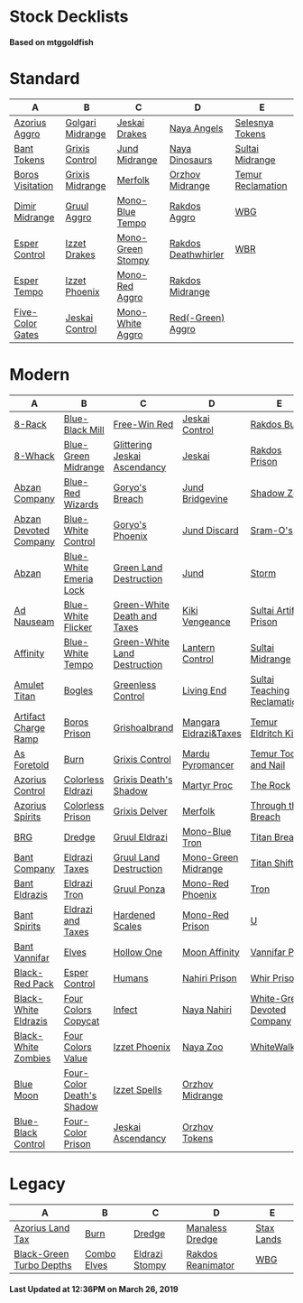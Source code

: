 # Stock Decklists
#### Based on mtggoldfish


# Standard

|                                 A                                  |                                 B                                  |                                  C                                   |                                    D                                     |                                  E                                   |
|--------------------------------------------------------------------|--------------------------------------------------------------------|----------------------------------------------------------------------|--------------------------------------------------------------------------|----------------------------------------------------------------------|
|[Azorius Aggro](./mtggoldfish/Standard/decks/Azorius_Aggro.md)      |[Golgari Midrange](./mtggoldfish/Standard/decks/Golgari_Midrange.md)|[Jeskai Drakes](./mtggoldfish/Standard/decks/Jeskai_Drakes.md)        |[Naya Angels](./mtggoldfish/Standard/decks/Naya_Angels.md)                |[Selesnya Tokens](./mtggoldfish/Standard/decks/Selesnya_Tokens.md)    |
|[Bant Tokens](./mtggoldfish/Standard/decks/Bant_Tokens.md)          |[Grixis Control](./mtggoldfish/Standard/decks/Grixis_Control.md)    |[Jund Midrange](./mtggoldfish/Standard/decks/Jund_Midrange.md)        |[Naya Dinosaurs](./mtggoldfish/Standard/decks/Naya_Dinosaurs.md)          |[Sultai Midrange](./mtggoldfish/Standard/decks/Sultai_Midrange.md)    |
|[Boros Visitation](./mtggoldfish/Standard/decks/Boros_Visitation.md)|[Grixis Midrange](./mtggoldfish/Standard/decks/Grixis_Midrange.md)  |[Merfolk](./mtggoldfish/Standard/decks/Merfolk.md)                    |[Orzhov Midrange](./mtggoldfish/Standard/decks/Orzhov_Midrange.md)        |[Temur Reclamation](./mtggoldfish/Standard/decks/Temur_Reclamation.md)|
|[Dimir Midrange](./mtggoldfish/Standard/decks/Dimir_Midrange.md)    |[Gruul Aggro](./mtggoldfish/Standard/decks/Gruul_Aggro.md)          |[Mono-Blue Tempo](./mtggoldfish/Standard/decks/Mono-Blue_Tempo.md)    |[Rakdos Aggro](./mtggoldfish/Standard/decks/Rakdos_Aggro.md)              |[WBG](./mtggoldfish/Standard/decks/WBG.md)                            |
|[Esper Control](./mtggoldfish/Standard/decks/Esper_Control.md)      |[Izzet Drakes](./mtggoldfish/Standard/decks/Izzet_Drakes.md)        |[Mono-Green Stompy](./mtggoldfish/Standard/decks/Mono-Green_Stompy.md)|[Rakdos Deathwhirler](./mtggoldfish/Standard/decks/Rakdos_Deathwhirler.md)|[WBR](./mtggoldfish/Standard/decks/WBR.md)                            |
|[Esper Tempo](./mtggoldfish/Standard/decks/Esper_Tempo.md)          |[Izzet Phoenix](./mtggoldfish/Standard/decks/Izzet_Phoenix.md)      |[Mono-Red Aggro](./mtggoldfish/Standard/decks/Mono-Red_Aggro.md)      |[Rakdos Midrange](./mtggoldfish/Standard/decks/Rakdos_Midrange.md)        |                                                                      |
|[Five-Color Gates](./mtggoldfish/Standard/decks/Five-Color_Gates.md)|[Jeskai Control](./mtggoldfish/Standard/decks/Jeskai_Control.md)    |[Mono-White Aggro](./mtggoldfish/Standard/decks/Mono-White_Aggro.md)  |[Red(-Green) Aggro](./mtggoldfish/Standard/decks/Red(-Green)_Aggro.md)    |                                                                      |


# Modern

|                                     A                                      |                                         B                                          |                                            C                                             |                                         D                                          |                                           E                                            |
|----------------------------------------------------------------------------|------------------------------------------------------------------------------------|------------------------------------------------------------------------------------------|------------------------------------------------------------------------------------|----------------------------------------------------------------------------------------|
|[8-Rack](./mtggoldfish/Modern/decks/8-Rack.md)                              |[Blue-Black Mill](./mtggoldfish/Modern/decks/Blue-Black_Mill.md)                    |[Free-Win Red](./mtggoldfish/Modern/decks/Free-Win_Red.md)                                |[Jeskai Control](./mtggoldfish/Modern/decks/Jeskai_Control.md)                      |[Rakdos Burn](./mtggoldfish/Modern/decks/Rakdos_Burn.md)                                |
|[8-Whack](./mtggoldfish/Modern/decks/8-Whack.md)                            |[Blue-Green Midrange](./mtggoldfish/Modern/decks/Blue-Green_Midrange.md)            |[Glittering Jeskai Ascendancy](./mtggoldfish/Modern/decks/Glittering_Jeskai_Ascendancy.md)|[Jeskai](./mtggoldfish/Modern/decks/Jeskai.md)                                      |[Rakdos Prison](./mtggoldfish/Modern/decks/Rakdos_Prison.md)                            |
|[Abzan Company](./mtggoldfish/Modern/decks/Abzan_Company.md)                |[Blue-Red Wizards](./mtggoldfish/Modern/decks/Blue-Red_Wizards.md)                  |[Goryo's Breach](./mtggoldfish/Modern/decks/Goryo's_Breach.md)                            |[Jund Bridgevine](./mtggoldfish/Modern/decks/Jund_Bridgevine.md)                    |[Shadow Zoo](./mtggoldfish/Modern/decks/Shadow_Zoo.md)                                  |
|[Abzan Devoted Company](./mtggoldfish/Modern/decks/Abzan_Devoted_Company.md)|[Blue-White Control](./mtggoldfish/Modern/decks/Blue-White_Control.md)              |[Goryo's Phoenix](./mtggoldfish/Modern/decks/Goryo's_Phoenix.md)                          |[Jund Discard](./mtggoldfish/Modern/decks/Jund_Discard.md)                          |[Sram-O's](./mtggoldfish/Modern/decks/Sram-O's.md)                                      |
|[Abzan](./mtggoldfish/Modern/decks/Abzan.md)                                |[Blue-White Emeria Lock](./mtggoldfish/Modern/decks/Blue-White_Emeria_Lock.md)      |[Green Land Destruction](./mtggoldfish/Modern/decks/Green_Land_Destruction.md)            |[Jund](./mtggoldfish/Modern/decks/Jund.md)                                          |[Storm](./mtggoldfish/Modern/decks/Storm.md)                                            |
|[Ad Nauseam](./mtggoldfish/Modern/decks/Ad_Nauseam.md)                      |[Blue-White Flicker](./mtggoldfish/Modern/decks/Blue-White_Flicker.md)              |[Green-White Death and Taxes](./mtggoldfish/Modern/decks/Green-White_Death_and_Taxes.md)  |[Kiki Vengeance](./mtggoldfish/Modern/decks/Kiki_Vengeance.md)                      |[Sultai Artifact Prison](./mtggoldfish/Modern/decks/Sultai_Artifact_Prison.md)          |
|[Affinity](./mtggoldfish/Modern/decks/Affinity.md)                          |[Blue-White Tempo](./mtggoldfish/Modern/decks/Blue-White_Tempo.md)                  |[Green-White Land Destruction](./mtggoldfish/Modern/decks/Green-White_Land_Destruction.md)|[Lantern Control](./mtggoldfish/Modern/decks/Lantern_Control.md)                    |[Sultai Midrange](./mtggoldfish/Modern/decks/Sultai_Midrange.md)                        |
|[Amulet Titan](./mtggoldfish/Modern/decks/Amulet_Titan.md)                  |[Bogles](./mtggoldfish/Modern/decks/Bogles.md)                                      |[Greenless Control](./mtggoldfish/Modern/decks/Greenless_Control.md)                      |[Living End](./mtggoldfish/Modern/decks/Living_End.md)                              |[Sultai Teaching Reclamation](./mtggoldfish/Modern/decks/Sultai_Teaching_Reclamation.md)|
|[Artifact Charge Ramp](./mtggoldfish/Modern/decks/Artifact_Charge_Ramp.md)  |[Boros Prison](./mtggoldfish/Modern/decks/Boros_Prison.md)                          |[Grishoalbrand](./mtggoldfish/Modern/decks/Grishoalbrand.md)                              |[Mangara Eldrazi&amp;Taxes](./mtggoldfish/Modern/decks/Mangara_Eldrazi&amp;Taxes.md)|[Temur Eldritch Kiki](./mtggoldfish/Modern/decks/Temur_Eldritch_Kiki.md)                |
|[As Foretold](./mtggoldfish/Modern/decks/As_Foretold.md)                    |[Burn](./mtggoldfish/Modern/decks/Burn.md)                                          |[Grixis Control](./mtggoldfish/Modern/decks/Grixis_Control.md)                            |[Mardu Pyromancer](./mtggoldfish/Modern/decks/Mardu_Pyromancer.md)                  |[Temur Tooth and Nail](./mtggoldfish/Modern/decks/Temur_Tooth_and_Nail.md)              |
|[Azorius Control](./mtggoldfish/Modern/decks/Azorius_Control.md)            |[Colorless Eldrazi](./mtggoldfish/Modern/decks/Colorless_Eldrazi.md)                |[Grixis Death's Shadow](./mtggoldfish/Modern/decks/Grixis_Death's_Shadow.md)              |[Martyr Proc](./mtggoldfish/Modern/decks/Martyr_Proc.md)                            |[The Rock](./mtggoldfish/Modern/decks/The_Rock.md)                                      |
|[Azorius Spirits](./mtggoldfish/Modern/decks/Azorius_Spirits.md)            |[Colorless Prison](./mtggoldfish/Modern/decks/Colorless_Prison.md)                  |[Grixis Delver](./mtggoldfish/Modern/decks/Grixis_Delver.md)                              |[Merfolk](./mtggoldfish/Modern/decks/Merfolk.md)                                    |[Through the Breach](./mtggoldfish/Modern/decks/Through_the_Breach.md)                  |
|[BRG](./mtggoldfish/Modern/decks/BRG.md)                                    |[Dredge](./mtggoldfish/Modern/decks/Dredge.md)                                      |[Gruul Eldrazi](./mtggoldfish/Modern/decks/Gruul_Eldrazi.md)                              |[Mono-Blue Tron](./mtggoldfish/Modern/decks/Mono-Blue_Tron.md)                      |[Titan Breach](./mtggoldfish/Modern/decks/Titan_Breach.md)                              |
|[Bant Company](./mtggoldfish/Modern/decks/Bant_Company.md)                  |[Eldrazi Taxes](./mtggoldfish/Modern/decks/Eldrazi_Taxes.md)                        |[Gruul Land Destruction](./mtggoldfish/Modern/decks/Gruul_Land_Destruction.md)            |[Mono-Green Midrange](./mtggoldfish/Modern/decks/Mono-Green_Midrange.md)            |[Titan Shift](./mtggoldfish/Modern/decks/Titan_Shift.md)                                |
|[Bant Eldrazis](./mtggoldfish/Modern/decks/Bant_Eldrazis.md)                |[Eldrazi Tron](./mtggoldfish/Modern/decks/Eldrazi_Tron.md)                          |[Gruul Ponza](./mtggoldfish/Modern/decks/Gruul_Ponza.md)                                  |[Mono-Red Phoenix](./mtggoldfish/Modern/decks/Mono-Red_Phoenix.md)                  |[Tron](./mtggoldfish/Modern/decks/Tron.md)                                              |
|[Bant Spirits](./mtggoldfish/Modern/decks/Bant_Spirits.md)                  |[Eldrazi and Taxes](./mtggoldfish/Modern/decks/Eldrazi_and_Taxes.md)                |[Hardened Scales](./mtggoldfish/Modern/decks/Hardened_Scales.md)                          |[Mono-Red Prison](./mtggoldfish/Modern/decks/Mono-Red_Prison.md)                    |[U](./mtggoldfish/Modern/decks/U.md)                                                    |
|[Bant Vannifar](./mtggoldfish/Modern/decks/Bant_Vannifar.md)                |[Elves](./mtggoldfish/Modern/decks/Elves.md)                                        |[Hollow One](./mtggoldfish/Modern/decks/Hollow_One.md)                                    |[Moon Affinity](./mtggoldfish/Modern/decks/Moon_Affinity.md)                        |[Vannifar Pod](./mtggoldfish/Modern/decks/Vannifar_Pod.md)                              |
|[Black-Red Pack](./mtggoldfish/Modern/decks/Black-Red_Pack.md)              |[Esper Control](./mtggoldfish/Modern/decks/Esper_Control.md)                        |[Humans](./mtggoldfish/Modern/decks/Humans.md)                                            |[Nahiri Prison](./mtggoldfish/Modern/decks/Nahiri_Prison.md)                        |[Whir Prison](./mtggoldfish/Modern/decks/Whir_Prison.md)                                |
|[Black-White Eldrazis](./mtggoldfish/Modern/decks/Black-White_Eldrazis.md)  |[Four Colors Copycat](./mtggoldfish/Modern/decks/Four_Colors_Copycat.md)            |[Infect](./mtggoldfish/Modern/decks/Infect.md)                                            |[Naya Nahiri](./mtggoldfish/Modern/decks/Naya_Nahiri.md)                            |[White-Green Devoted Company](./mtggoldfish/Modern/decks/White-Green_Devoted_Company.md)|
|[Black-White Zombies](./mtggoldfish/Modern/decks/Black-White_Zombies.md)    |[Four Colors Value](./mtggoldfish/Modern/decks/Four_Colors_Value.md)                |[Izzet Phoenix](./mtggoldfish/Modern/decks/Izzet_Phoenix.md)                              |[Naya Zoo](./mtggoldfish/Modern/decks/Naya_Zoo.md)                                  |[WhiteWalkers](./mtggoldfish/Modern/decks/WhiteWalkers.md)                              |
|[Blue Moon](./mtggoldfish/Modern/decks/Blue_Moon.md)                        |[Four-Color Death's Shadow](./mtggoldfish/Modern/decks/Four-Color_Death's_Shadow.md)|[Izzet Spells](./mtggoldfish/Modern/decks/Izzet_Spells.md)                                |[Orzhov Midrange](./mtggoldfish/Modern/decks/Orzhov_Midrange.md)                    |                                                                                        |
|[Blue-Black Control](./mtggoldfish/Modern/decks/Blue-Black_Control.md)      |[Four-Color Prison](./mtggoldfish/Modern/decks/Four-Color_Prison.md)                |[Jeskai Ascendancy](./mtggoldfish/Modern/decks/Jeskai_Ascendancy.md)                      |[Orzhov Tokens](./mtggoldfish/Modern/decks/Orzhov_Tokens.md)                        |                                                                                        |


# Legacy

|                                        A                                         |                           B                            |                              C                               |                                 D                                  |                          E                           |
|----------------------------------------------------------------------------------|--------------------------------------------------------|--------------------------------------------------------------|--------------------------------------------------------------------|------------------------------------------------------|
|[Azorius Land Tax](./mtggoldfish/Legacy/decks/Azorius_Land_Tax.md)                |[Burn](./mtggoldfish/Legacy/decks/Burn.md)              |[Dredge](./mtggoldfish/Legacy/decks/Dredge.md)                |[Manaless Dredge](./mtggoldfish/Legacy/decks/Manaless_Dredge.md)    |[Stax Lands](./mtggoldfish/Legacy/decks/Stax_Lands.md)|
|[Black-Green Turbo Depths](./mtggoldfish/Legacy/decks/Black-Green_Turbo_Depths.md)|[Combo Elves](./mtggoldfish/Legacy/decks/Combo_Elves.md)|[Eldrazi Stompy](./mtggoldfish/Legacy/decks/Eldrazi_Stompy.md)|[Rakdos Reanimator](./mtggoldfish/Legacy/decks/Rakdos_Reanimator.md)|[WBG](./mtggoldfish/Legacy/decks/WBG.md)              |



#### Last Updated at 12:36PM on March 26, 2019